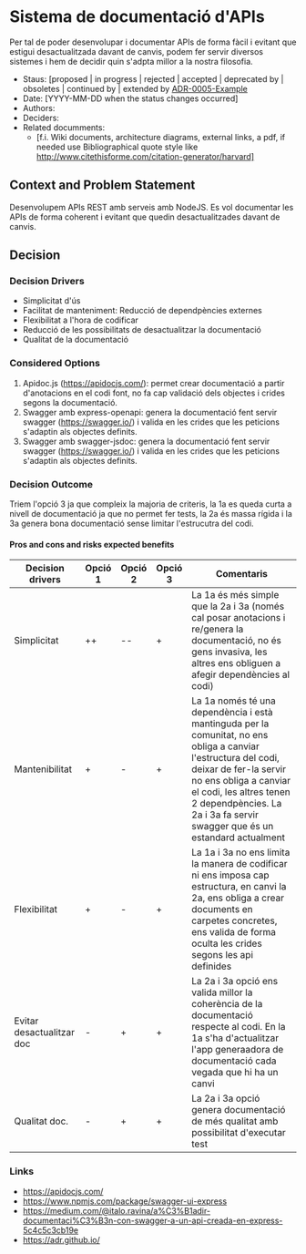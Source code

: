 # Sistema de documentació d'APIs

Per tal de poder desenvolupar i documentar APIs de forma fàcil i evitant que estigui desactualitzada davant de canvis, podem fer servir diversos sistemes i hem de decidir quin s'adpta millor a la nostra filosofia.

- Staus: [proposed | in progress | rejected | accepted | deprecated by | obsoletes | continued by | extended by [ADR-0005-Example](0005-example.md)
- Date: [YYYY-MM-DD when the status changes occurred]
- Authors:
- Deciders:
- Related documments:
  - [f.i. Wiki documents, architecture diagrams, external links, a pdf,
     if needed use Bibliographical quote style like http://www.citethisforme.com/citation-generator/harvard]

## Context and Problem Statement

Desenvolupem APIs REST amb serveis amb NodeJS.
Es vol documentar les APIs de forma coherent i evitant que quedin desactualitzades davant de canvis.

## Decision

### Decision Drivers

- Simplicitat d'ús
- Facilitat de manteniment: Reducció de dependpències externes
- Flexibilitat a l'hora de codificar
- Reducció de les possibilitats de desactualitzar la documentació
- Qualitat de la documentació

### Considered Options

1. Apidoc.js (<https://apidocjs.com/>): permet crear documentació a partir d'anotacions en el codi font, no fa cap validació dels objectes i crides segons la documentació.
2. Swagger amb express-openapi: genera la documentació fent servir swagger (<https://swagger.io/>) i valida en les crides que les peticions s'adaptin als objectes definits.
3. Swagger amb swagger-jsdoc: genera la documentació fent servir swagger (<https://swagger.io/>) i valida en les crides que les peticions s'adaptin als objectes definits.

### Decision Outcome

Triem l'opció 3 ja que compleix la majoria de criteris, la 1a es queda curta a nivell de documentació ja que no permet fer tests, la 2a és massa rígida i la 3a genera bona documentació sense limitar l'estrucutra del codi.

#### Pros and cons and risks expected benefits

| Decision drivers | Opció 1 | Opció 2 | Opció 3 | Comentaris |
|-|-|-|-|-|
| Simplicitat | ++ | -- | + | La 1a és més simple que la 2a i 3a (només cal posar anotacions i re/genera la documentació, no és gens invasiva, les altres ens obliguen a afegir dependències al codi) |
| Mantenibilitat | + | - | + | La 1a només té una dependència i està mantinguda per la comunitat, no ens obliga a canviar l'estructura del codi, deixar de fer-la servir no ens obliga a canviar el codi, les altres tenen 2 dependpències. La 2a i 3a fa servir swagger que és un estandard actualment |
| Flexibilitat | + | - | + | La 1a i 3a no ens limita la manera de codificar ni ens imposa cap estructura, en canvi la 2a, ens obliga a crear documents en carpetes concretes, ens valida de forma oculta les crides segons les api definides |
| Evitar desactualitzar doc | - | + | + | La 2a i 3a opció ens valida millor la coherència de la documentació respecte al codi. En la 1a s'ha d'actualitzar l'app generaadora de documentació cada vegada que hi ha un canvi |
| Qualitat doc. | - | + | + | La 2a i 3a opció genera documentació de més qualitat amb possibilitat d'executar test |

### Links

- <https://apidocjs.com/>
- <https://www.npmjs.com/package/swagger-ui-express>
- <https://medium.com/@italo.ravina/a%C3%B1adir-documentaci%C3%B3n-con-swagger-a-un-api-creada-en-express-5c4c5c3cb19e>
- <https://adr.github.io/>